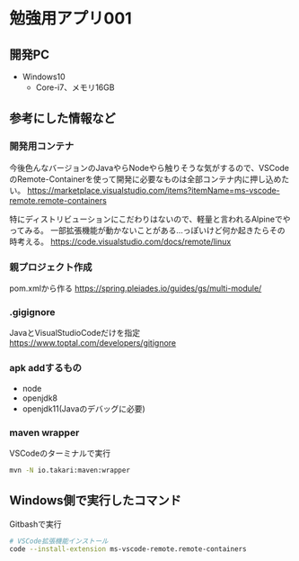 # 勉強用アプリ001

## 開発PC
- Windows10
  - Core-i7、メモリ16GB

## 参考にした情報など
### 開発用コンテナ
今後色んなバージョンのJavaやらNodeやら触りそうな気がするので、VSCodeのRemote-Containerを使って開発に必要なものは全部コンテナ内に押し込めたい。
https://marketplace.visualstudio.com/items?itemName=ms-vscode-remote.remote-containers

特にディストリビューションにこだわりはないので、軽量と言われるAlpineでやってみる。
一部拡張機能が動かないことがある...っぽいけど何か起きたらその時考える。
https://code.visualstudio.com/docs/remote/linux

### 親プロジェクト作成
pom.xmlから作る
https://spring.pleiades.io/guides/gs/multi-module/

### .gigignore
JavaとVisualStudioCodeだけを指定
https://www.toptal.com/developers/gitignore

### apk addするもの
- node
- openjdk8
- openjdk11(Javaのデバッグに必要)

### maven wrapper
VSCodeのターミナルで実行

```sh
mvn -N io.takari:maven:wrapper
```

## Windows側で実行したコマンド
Gitbashで実行

```sh
# VSCode拡張機能インストール
code --install-extension ms-vscode-remote.remote-containers
```

